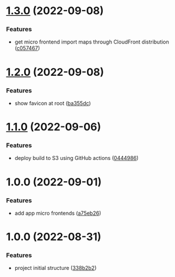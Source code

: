 # [1.3.0](https://github.com/edwardramirez31/mf-todo-root/compare/v1.2.0...v1.3.0) (2022-09-08)


### Features

* get micro frontend import maps through CloudFront distribution ([c057467](https://github.com/edwardramirez31/mf-todo-root/commit/c057467650c12b837bf17f3f283ace0ac85c4c51))

# [1.2.0](https://github.com/edwardramirez31/mf-todo-root/compare/v1.1.0...v1.2.0) (2022-09-08)


### Features

* show favicon at root ([ba355dc](https://github.com/edwardramirez31/mf-todo-root/commit/ba355dc0a3c02dd54057c22411cc269056995497))

# [1.1.0](https://github.com/edwardramirez31/mf-todo-root/compare/v1.0.0...v1.1.0) (2022-09-06)


### Features

* deploy build to S3 using GitHub actions ([0444986](https://github.com/edwardramirez31/mf-todo-root/commit/044498693dab11a0bb82a1f7f2a465bc37be8cb5))

# 1.0.0 (2022-09-01)


### Features

* add app micro frontends ([a75eb26](https://github.com/edwardramirez31/mf-todo-root/commit/a75eb26d712ee2fb94bb20d313f297e40a52f6ee))

# 1.0.0 (2022-08-31)


### Features

* project initial structure ([338b2b2](https://github.com/edwardramirez31/micro-frontend-root-layout/commit/338b2b20bca7db57d3fd33610d9406e736afcc13))

